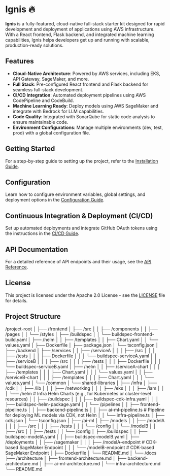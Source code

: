 # **Ignis** 🔥

**Ignis** is a fully-featured, cloud-native full-stack starter kit designed for rapid development and deployment of applications using AWS infrastructure. With a React frontend, Flask backend, and integrated machine learning capabilities, Ignis helps developers get up and running with scalable, production-ready solutions.

## **Features**
- **Cloud-Native Architecture**: Powered by AWS services, including EKS, API Gateway, SageMaker, and more.
- **Full Stack**: Pre-configured React frontend and Flask backend for seamless full-stack development.
- **CI/CD Integration**: Automated deployment pipelines using AWS CodePipeline and CodeBuild.
- **Machine Learning Ready**: Deploy models using AWS SageMaker and integrate with Bedrock for LLM capabilities.
- **Code Quality**: Integrated with SonarQube for static code analysis to ensure maintainable code.
- **Environment Configurations**: Manage multiple environments (dev, test, prod) with a global configuration file.

## **Getting Started**
For a step-by-step guide to setting up the project, refer to the [Installation Guide](docs/installation/INSTALLATION.md).

## **Configuration**
Learn how to configure environment variables, global settings, and deployment options in the [Configuration Guide](docs/configuration/CONFIGURATION.md).

## **Continuous Integration & Deployment (CI/CD)**
Set up automated deployments and integrate GitHub OAuth tokens using the instructions in the [CI/CD Guide](docs/ci-cd/CI-CD.md).

## **API Documentation**
For a detailed reference of API endpoints and their usage, see the [API Reference](docs/api/API-REFERENCE.md).

## **License**
This project is licensed under the Apache 2.0 License - see the [LICENSE](LICENSE) file for details.

## **Project Structure**

/project-root
│
├── /frontend
│   ├── /src
│   │   ├── /components
│   │   ├── /pages
│   │   └── /styles
│   ├── /buildspec
│   │   └── buildspec-frontend-build.yaml
│   ├── /helm
│   │   ├── /templates
│   │   ├── Chart.yaml
│   │   └── values.yaml
│   ├── Dockerfile
│   ├── package.json
│   └── tsconfig.json
│
├── /backend
│   ├── /services
│   │   ├── /serviceA
│   │   │   ├── /src
│   │   │   ├── /tests
│   │   │   ├── Dockerfile
│   │   │   └── buildspec-serviceA.yaml
│   │   ├── /serviceB
│   │   │   ├── /src
│   │   │   ├── /tests
│   │   │   ├── Dockerfile
│   │   │   └── buildspec-serviceB.yaml
│   ├── /helm
│   │   ├── /serviceA-chart
│   │   │   ├── /templates
│   │   │   ├── Chart.yaml
│   │   │   └── values.yaml
│   │   ├── /serviceB-chart
│   │   │   ├── /templates
│   │   │   ├── Chart.yaml
│   │   │   └── values.yaml
│   └── /common
│       └── shared-libraries
│
├── /infra
│   ├── /cdk
│   │   ├── /lib
│   │   │   ├── /networking
│   │   │   ├── /eks
│   │   │   ├── /iam
│   │   │   └── /helm               # Infra Helm Charts (e.g., for Kubernetes or cluster-level resources)
│   │   ├── /buildspec
│   │   │   ├── buildspec-cdk-infra.yaml
│   │   │   ├── buildspec-helm-package.yaml
│   │   └── /pipelines
│   │       ├── frontend-pipeline.ts
│   │       ├── backend-pipeline.ts
│   │       ├── ai-ml-pipeline.ts    # Pipeline for deploying ML models via CDK, not Helm
│   │       └── infra-pipeline.ts
│   ├── cdk.json
│   └── tsconfig.json
│
├── /ai-ml
│   ├── /models
│   │   ├── /modelA
│   │   │   ├── /src
│   │   │   ├── /tests
│   │   │   └── /config
│   │   └── /modelB
│   │       ├── /src
│   │       ├── /tests
│   │       └── /config
│   ├── /buildspec
│   │   ├── buildspec-modelA.yaml
│   │   ├── buildspec-modelB.yaml
│   ├── /deployments
│   │   ├── /sagemaker
│   │   │   ├── /modelA-endpoint     # CDK-based SageMaker Endpoint
│   │   │   └── /modelB-endpoint     # CDK-based SageMaker Endpoint
│   ├── Dockerfile
│   └── README.md
│
└── /docs
    ├── /architecture
    │   ├── frontend-architecture.md
    │   ├── backend-architecture.md
    │   ├── ai-ml-architecture.md
    │   └── infra-architecture.md
    └── README.md

